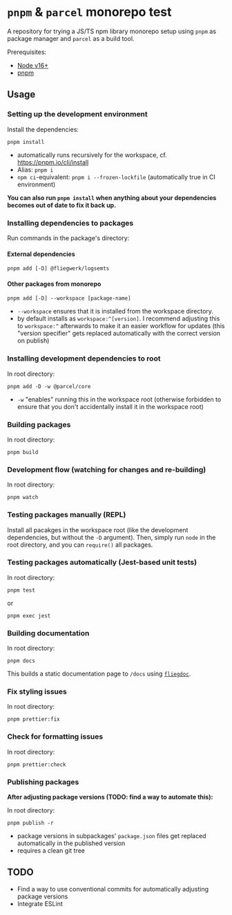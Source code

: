 # `pnpm` & `parcel` monorepo test

A repository for trying a JS/TS npm library monorepo setup using `pnpm` as package manager and `parcel` as a build tool.

Prerequisites:

- [Node v16+](https://nodejs.org/en/download/)
- [pnpm](https://pnpm.io/installation)

## Usage

### Setting up the development environment

Install the dependencies:

```shell
pnpm install
```

- automatically runs recursively for the workspace, cf. https://pnpm.io/cli/install
- Alias: `pnpm i`
- `npm ci`-equivalent: `pnpm i --frozen-lockfile` (automatically true in CI environment)

**You can also run `pnpm install` when anything about your dependencies becomes out of date to fix it back up.**

### Installing dependencies to packages

Run commands in the package's directory:

#### External dependencies

```shell
pnpm add [-D] @fliegwerk/logsemts
```

#### Other packages from monorepo

```shell
pnpm add [-D] --workspace [package-name]
```

- `--workspace` ensures that it is installed from the workspace directory.
- by default installs as `workspace:^[version]`. I recommend adjusting this to `workspace:^` afterwards to make it an easier workflow for updates (this "version specifier" gets replaced automatically with the correct version on publish)

### Installing development dependencies to root

In root directory:

```shell
pnpm add -D -w @parcel/core
```

- `-w` "enables" running this in the workspace root (otherwise forbidden to ensure that you don't accidentally install it in the workspace root)

### Building packages

In root directory:

```shell
pnpm build
```

### Development flow (watching for changes and re-building)

In root directory:

```shell
pnpm watch
```

### Testing packages manually (REPL)

Install all pacakges in the workspace root (like the development dependencies, but without the `-D` argument).
Then, simply run `node` in the root directory, and you can `require()` all packages.

### Testing packages automatically (Jest-based unit tests)

In root directory:

```shell
pnpm test
```

or

```shell
pnpm exec jest
```

### Building documentation

In root directory:

```shell
pnpm docs
```

This builds a static documentation page to `/docs` using [`fliegdoc`](https://github.com/fliegwerk/fliegdoc).

### Fix styling issues

In root directory:

```shell
pnpm prettier:fix
```

### Check for formatting issues

In root directory:

```shell
pnpm prettier:check
```

### Publishing packages

**After adjusting package versions (TODO: find a way to automate this):**

In root directory:

```shell
pnpm publish -r
```

- package versions in subpackages' `package.json` files get replaced automatically in the published version
- requires a clean git tree

## TODO

- Find a way to use conventional commits for automatically adjusting package versions
- Integrate ESLint
